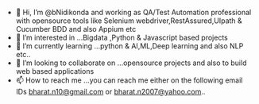 - 👋 Hi, I’m @bNidikonda and working as QA/Test Automation professional with opensource tools like Selenium webdriver,RestAssured,UIpath & Cucumber BDD and also Appium etc
- 👀 I’m interested in ...Bigdata ,Python & Javascript based projects
- 🌱 I’m currently learning ...python & AI,ML,Deep learning and also NLP etc..
- 💞️ I’m looking to collaborate on ...opensource projects and also to build web based applications 
- 📫 How to reach me ...you can reach me either on the following email IDs bharat.n10@gmail.com or bharat.n2007@yahoo.com..

<!---
bNidikonda/bNidikonda is a ✨ special ✨ repository because its `README.md` (this file) appears on your GitHub profile.
You can click the Preview link to take a look at your changes.
--->
